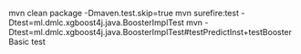  mvn clean package -Dmaven.test.skip=true
 mvn surefire:test -Dtest=ml.dmlc.xgboost4j.java.BoosterImplTest
mvn -Dtest=ml.dmlc.xgboost4j.java.BoosterImplTest#testPredictInst+testBoosterBasic test